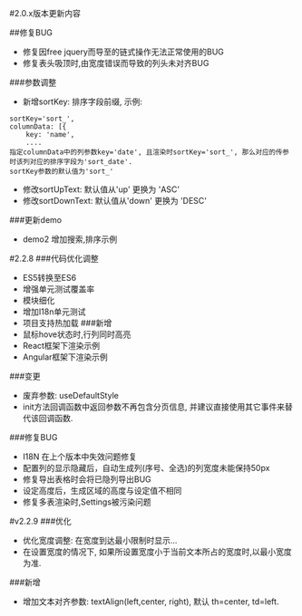 #2.0.x版本更新内容

##修复BUG
- 修复因free jquery而导至的链式操作无法正常使用的BUG
- 修复表头吸顶时,由宽度错误而导致的列头未对齐BUG

###参数调整
- 新增sortKey: 排序字段前缀, 示例:
```
sortKey='sort_',
columnData: [{
    key: 'name',
    ....
指定columnData中的列参数key='date', 且渲染时sortKey='sort_', 那么对应的传参时该列对应的排序字段为'sort_date'.
sortKey参数的默认值为'sort_'
```
- 修改sortUpText: 默认值从'up' 更换为 'ASC'
- 修改sortDownText: 默认值从'down' 更换为 'DESC'

###更新demo
- demo2 增加搜索,排序示例


#2.2.8
###代码优化调整
- ES5转换至ES6
- 增强单元测试覆盖率
- 模块细化
- 增加I18n单元测试
- 项目支持热加载
###新增
- 鼠标hove状态时,行列同时高亮
- React框架下渲染示例
- Angular框架下渲染示例

###变更
- 废弃参数: useDefaultStyle
- init方法回调函数中返回参数不再包含分页信息, 并建议直接使用其它事件来替代该回调函数.

###修复BUG
- I18N 在上个版本中失效问题修复
- 配置列的显示隐藏后，自动生成列(序号、全选)的列宽度未能保持50px
- 修复导出表格时会将已隐列导出BUG
- 设定高度后，生成区域的高度与设定值不相同
- 修复多表渲染时,Settings被污染问题



#v2.2.9
###优化
- 优化宽度调整: 在宽度到达最小限制时显示...
- 在设置宽度的情况下, 如果所设置宽度小于当前文本所占的宽度时,以最小宽度为准.

###新增
- 增加文本对齐参数: textAlign(left,center, right), 默认 th=center, td=left. 


